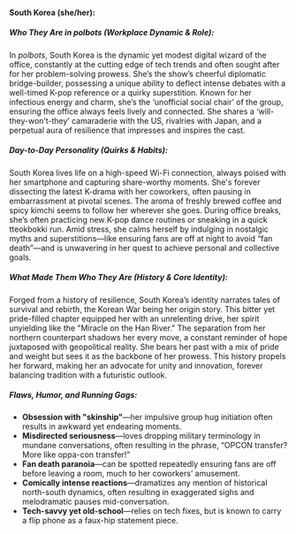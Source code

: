 #### South Korea (she/her):  

##### Who They Are in *polbots* (Workplace Dynamic & Role):  
In *polbots*, South Korea is the dynamic yet modest digital wizard of the office, constantly at the cutting edge of tech trends and often sought after for her problem-solving prowess. She’s the show’s cheerful diplomatic bridge-builder, possessing a unique ability to deflect intense debates with a well-timed K-pop reference or a quirky superstition. Known for her infectious energy and charm, she’s the ‘unofficial social chair’ of the group, ensuring the office always feels lively and connected. She shares a ‘will-they-won’t-they’ camaraderie with the US, rivalries with Japan, and a perpetual aura of resilience that impresses and inspires the cast.

##### Day-to-Day Personality (Quirks & Habits):  
South Korea lives life on a high-speed Wi-Fi connection, always poised with her smartphone and capturing share-worthy moments. She's forever dissecting the latest K-drama with her coworkers, often pausing in embarrassment at pivotal scenes. The aroma of freshly brewed coffee and spicy kimchi seems to follow her wherever she goes. During office breaks, she’s often practicing new K-pop dance routines or sneaking in a quick tteokbokki run. Amid stress, she calms herself by indulging in nostalgic myths and superstitions—like ensuring fans are off at night to avoid “fan death”—and is unwavering in her quest to achieve personal and collective goals.

##### What Made Them Who They Are (History & Core Identity):  
Forged from a history of resilience, South Korea’s identity narrates tales of survival and rebirth, the Korean War being her origin story. This bitter yet pride-filled chapter equipped her with an unrelenting drive, her spirit unyielding like the "Miracle on the Han River." The separation from her northern counterpart shadows her every move, a constant reminder of hope juxtaposed with geopolitical reality. She bears her past with a mix of pride and weight but sees it as the backbone of her prowess. This history propels her forward, making her an advocate for unity and innovation, forever balancing tradition with a futuristic outlook.

##### Flaws, Humor, and Running Gags:  
- **Obsession with "skinship"**—her impulsive group hug initiation often results in awkward yet endearing moments.  
- **Misdirected seriousness**—loves dropping military terminology in mundane conversations, often resulting in the phrase, “OPCON transfer? More like oppa-con transfer!”  
- **Fan death paranoia**—can be spotted repeatedly ensuring fans are off before leaving a room, much to her coworkers’ amusement.  
- **Comically intense reactions**—dramatizes any mention of historical north-south dynamics, often resulting in exaggerated sighs and melodramatic pauses mid-conversation.  
- **Tech-savvy yet old-school**—relies on tech fixes, but is known to carry a flip phone as a faux-hip statement piece.